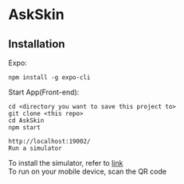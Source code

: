 # AskSkin


## Installation

Expo:  
```
npm install -g expo-cli
```

Start App(Front-end):
```
cd <directory you want to save this project to>
git clone <this repo>
cd AskSkin
npm start

http://localhost:19002/
Run a simulator
```

To install the simulator, refer to [link](https://reactnative.dev/docs/environment-setup)  
To run on your mobile device, scan the QR code

